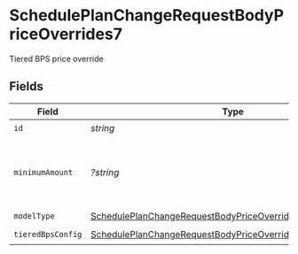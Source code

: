 # SchedulePlanChangeRequestBodyPriceOverrides7

Tiered BPS price override


## Fields

| Field                                                                                                                                                 | Type                                                                                                                                                  | Required                                                                                                                                              | Description                                                                                                                                           | Example                                                                                                                                               |
| ----------------------------------------------------------------------------------------------------------------------------------------------------- | ----------------------------------------------------------------------------------------------------------------------------------------------------- | ----------------------------------------------------------------------------------------------------------------------------------------------------- | ----------------------------------------------------------------------------------------------------------------------------------------------------- | ----------------------------------------------------------------------------------------------------------------------------------------------------- |
| `id`                                                                                                                                                  | *string*                                                                                                                                              | :heavy_check_mark:                                                                                                                                    | N/A                                                                                                                                                   |                                                                                                                                                       |
| `minimumAmount`                                                                                                                                       | *?string*                                                                                                                                             | :heavy_minus_sign:                                                                                                                                    | The subscription's override minimum amount for this price.                                                                                            | 1.23                                                                                                                                                  |
| `modelType`                                                                                                                                           | [SchedulePlanChangeRequestBodyPriceOverrides7ModelType](../../models/operations/SchedulePlanChangeRequestBodyPriceOverrides7ModelType.md)             | :heavy_check_mark:                                                                                                                                    | N/A                                                                                                                                                   | tiered_bps                                                                                                                                            |
| `tieredBpsConfig`                                                                                                                                     | [SchedulePlanChangeRequestBodyPriceOverrides7TieredBpsConfig](../../models/operations/SchedulePlanChangeRequestBodyPriceOverrides7TieredBpsConfig.md) | :heavy_check_mark:                                                                                                                                    | N/A                                                                                                                                                   |                                                                                                                                                       |
